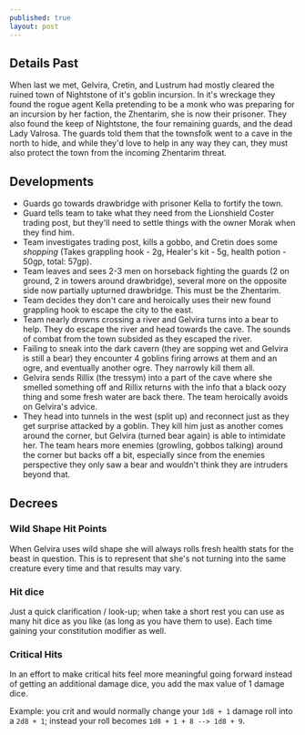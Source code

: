 ```yaml
---
published: true
layout: post
---
```

## Details Past

When last we met,  Gelvira, Cretin, and Lustrum had mostly cleared the ruined town of Nightstone of it's goblin incursion. In it's wreckage they found the rogue agent Kella pretending to be a monk who was preparing for an incursion by her faction, the Zhentarim, she is now their prisoner. They also found the keep of Nightstone, the four remaining guards, and the dead Lady Valrosa. The guards told them that the townsfolk went to a cave in the north to hide, and while they'd love to help in any way they can, they must also protect the town from the incoming Zhentarim threat.


## Developments

* Guards go towards drawbridge with prisoner Kella to fortify the town.
* Guard tells team to take what they need from the Lionshield Coster trading post, but they'll need to settle things with the owner Morak when they find him.
* Team investigates trading post, kills a gobbo, and Cretin does some _shopping_ (Takes grappling hook - 2g, Healer's kit - 5g, health potion - 50gp, total: 57gp).
* Team leaves and sees 2-3 men on horseback fighting the guards (2 on ground, 2 in towers around drawbridge), several more on the opposite side now partially upturned drawbridge. This must be the Zhentarim.
* Team decides they don't care and heroically uses their new found grappling hook to escape the city to the east.
* Team nearly drowns crossing a river and Gelvira turns into a bear to help. They do escape the river and head towards the cave. The sounds of combat from the town subsided as they escaped the river.
* Failing to sneak into the dark cavern (they are sopping wet and Gelvira is still a bear) they encounter 4 goblins firing arrows at them and an ogre, and eventually another ogre. They narrowly kill them all.
* Gelvira sends Rillix (the tressym) into a part of the cave where she smelled something off and Rillix returns with the info that a black oozy thing and some fresh water are back there. The team heroically avoids on Gelvira's advice.
* They head into tunnels in the west (split up) and reconnect just as they get surprise attacked by a goblin. They kill him just as another comes around the corner, but Gelvira (turned bear again) is able to intimidate her. The team hears more enemies (growling, gobbos talking) around the corner but backs off a bit, especially since from the enemies perspective they only saw a bear and wouldn't think they are intruders beyond that.

## Decrees

### Wild Shape Hit Points

When Gelvira uses wild shape she will always rolls fresh health stats for the beast in question. This is to represent that she's not turning into the same creature every time and that results may vary.

### Hit dice

Just a quick clarification / look-up; when take a short rest you can use as many hit dice as you like (as long as you have them to use). Each time gaining your constitution modifier as well.

### Critical Hits

In an effort to make critical hits feel more meaningful going forward instead of getting an additional damage dice, you add the max value of 1 damage dice.

Example: you crit and would normally change your `1d8 + 1` damage roll into a `2d8 + 1`; instead your roll becomes `1d8 + 1 + 8 --> 1d8 + 9`.
